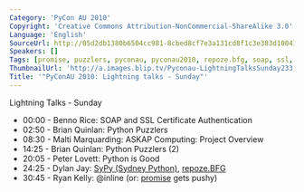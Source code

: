```yaml
---
Category: 'PyCon AU 2010'
Copyright: 'Creative Commons Attribution-NonCommercial-ShareAlike 3.0'
Language: 'English'
SourceUrl: http://05d2db1380b6504cc981-8cbed8cf7e3a131cd8f1c3e383d10041.r93.cf2.rackcdn.com/pycon-au-2010/455_pyconau-2010-lightning-talks-sunday.flv
Speakers: []
Tags: [promise, puzzlers, pyconau, pyconau2010, repoze.bfg, soap, ssl, sypy]
ThumbnailUrl: 'http://a.images.blip.tv/Pyconau-LightningTalksSunday233.png'
Title: '"PyConAU 2010: Lightning talks - Sunday"'
---
```

Lightning Talks - Sunday

  * 00:00 - Benno Rice: SOAP and SSL Certificate Authentication 
  * 02:50 - Brian Quinlan: Python Puzzlers 
  * 08:30 - Malti Marquarding: ASKAP Computing: Project Overview 
  * 14:25 - Brian Quinlan: Python Puzzlers (2) 
  * 20:05 - Peter Lovett: Python is Good 
  * 24:25 - Dylan Jay: [SyPy (Sydney Python)](http://sypy.org/), [repoze.BFG](http://bfg.repoze.org/)
  * 30:45 - Ryan Kelly: @inline (or: [promise](http://github.com/rfk/promise/) gets pushy) 


